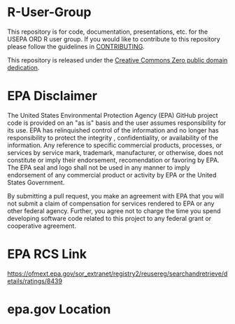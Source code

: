 R-User-Group
============

This repository is for code, documentation, presentations, etc. for the USEPA ORD R user group.  If you would like to contribute to this repository please follow the guidelines in [CONTRIBUTING](CONTRIBUTING.md).

This repository is released under the [Creative Commons Zero public domain dedication](LICENSE).

# EPA Disclaimer

The United States Environmental Protection Agency (EPA) GitHub project code is provided on an "as is" basis and the user assumes responsibility for its use. EPA has relinquished control of the information and no longer has responsibility to protect the integrity , confidentiality, or availability of the information. Any reference to specific commercial products, processes, or services by service mark, trademark, manufacturer, or otherwise, does not constitute or imply their endorsement, recomendation or favoring by EPA. The EPA seal and logo shall not be used in any manner to imply endorsement of any commercial product or activity by EPA or the United States Government.

By submitting a pull request, you make an agreement with EPA that you will not submit a claim of compensation for services rendered to EPA or any other federal agency.  Further, you agree not to charge the time you spend developing software code related to this project to any federal grant or cooperative agreement.

# EPA RCS Link
<https://ofmext.epa.gov/sor_extranet/registry2/reusereg/searchandretrieve/details/ratings/8439>

# epa.gov Location
<not yet>